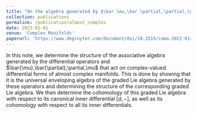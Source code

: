 ```yaml
---
title: "On the algebra generated by $\bar \mu,\bar \partial,\partial,\mu$"
collection: publications
permalink: /publication/almost_complex
date: 2023-01-01
venue: 'Complex Manifolds'
paperurl: 'https://www.degruyter.com/document/doi/10.1515/coma-2022-0149/html'
---
```

In this note, we determine the structure of the associative algebra generated by the differential operators
and $\bar{\mu},\bar{\partial},\partial,\mu$ that act on complex-valued differential forms of almost complex manifolds. 
This is done by showing that it is the universal enveloping algebra of the graded Lie algebra generated by these operators 
and determining the structure of the corresponding graded Lie algebra. We then determine the cohomology of this graded Lie 
algebra with respect to its canonical inner differential $[d,−]$, as well as its cohomology with respect to all its inner differentials.
